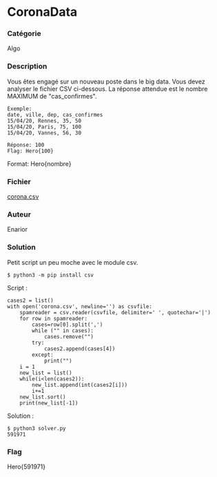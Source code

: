 # CoronaData

### Catégorie

Algo

### Description

Vous êtes engagé sur un nouveau poste dans le big data. Vous devez analyser le fichier CSV ci-dessous. La réponse attendue est le nombre MAXIMUM de "cas_confirmes".

```
Exemple:
date, ville, dep, cas_confirmes
15/04/20, Rennes, 35, 50
15/04/20, Paris, 75, 100
15/04/20, Vannes, 56, 30

Réponse: 100 
Flag: Hero{100}
```

Format: Hero{nombre}

### Fichier

[corona.csv](corona.csv)

### Auteur

Enarior

### Solution

Petit script un peu moche avec le module csv.

```
$ python3 -m pip install csv
```

Script :

```import csv
cases2 = list()
with open('corona.csv', newline='') as csvfile:
    spamreader = csv.reader(csvfile, delimiter=' ', quotechar='|')
    for row in spamreader:
        cases=row[0].split(',')
        while ("" in cases):
            cases.remove("")
        try:
            cases2.append(cases[4])
        except:
            print("")
    i = 1
    new_list = list()
    while(i<len(cases2)):
        new_list.append(int(cases2[i]))
        i+=1
    new_list.sort()
    print(new_list[-1])
```

Solution :

```
$ python3 solver.py
591971
```

### Flag

Hero{591971}

